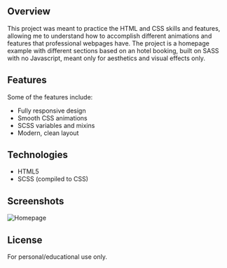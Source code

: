## Overview

This project was meant to practice the HTML and CSS skills and features, allowing me to understand how to accomplish different animations and features that professional webpages have.
The project is a homepage example with different sections based on an hotel booking, built on SASS with no Javascript, meant only for aesthetics and visual effects only.

## Features

Some of the features include:

- Fully responsive design
- Smooth CSS animations
- SCSS variables and mixins
- Modern, clean layout

## Technologies

- HTML5
- SCSS (compiled to CSS)

## Screenshots

![Homepage](img/Screenshots/Homepage.png)

## License

For personal/educational use only.
